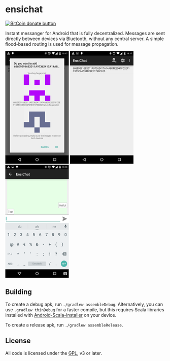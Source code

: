 ensichat
========

[![BitCoin donate button](https://img.shields.io/badge/bitcoin-donate-yellow.svg)](https://blockchain.info/address/1DmU6QVGSKXGXJU1bqmmStPDNsNnYoMJB4)

Instant messanger for Android that is fully decentralized. Messages are sent directly between
devices via Bluetooth, without any central server. A simple flood-based routing is used for
message propagation.

<img src="graphics/screenshot_phone_1.png" alt="screenshot 1" width="200" />
<img src="graphics/screenshot_phone_2.png" alt="screenshot 2" width="200" />
<img src="graphics/screenshot_phone_3.png" alt="screenshot 3" width="200" />

Building
--------

To create a debug apk, run `./gradlew assembleDebug`. Alternatively, you can use
`.gradlew thinDebug` for a faster compile, but this requires Scala libraries installed
with [Android-Scala-Installer](https://github.com/Arneball/Android-Scala-Installer) on your device.

To create a release apk, run `./gradlew assembleRelease`.

License
-------

All code is licensed under the [GPL](LICENSE), v3 or later.
